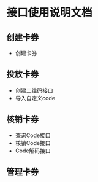 # 接口使用说明文档

## 创建卡券
- 创建卡券

## 投放卡券
- 创建二维码接口
- 导入自定义code

## 核销卡券
- 查询Code接口
- 核销Code接口
- Code解码接口

## 管理卡券
